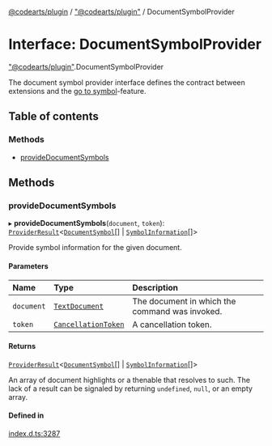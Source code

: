 [@codearts/plugin](../README.md) / ["@codearts/plugin"](../modules/_codearts_plugin_.md) / DocumentSymbolProvider

# Interface: DocumentSymbolProvider

["@codearts/plugin"](../modules/_codearts_plugin_.md).DocumentSymbolProvider

The document symbol provider interface defines the contract between extensions and
the [go to symbol](https://code.visualstudio.com/docs/editor/editingevolved#_go-to-symbol)-feature.

## Table of contents

### Methods

- [provideDocumentSymbols](codearts_plugin_.DocumentSymbolProvider.md#providedocumentsymbols)

## Methods

### provideDocumentSymbols

▸ **provideDocumentSymbols**(`document`, `token`): [`ProviderResult`](../modules/_codearts_plugin_.md#providerresult)<[`DocumentSymbol`](../classes/codearts_plugin_.DocumentSymbol.md)[] \| [`SymbolInformation`](../classes/codearts_plugin_.SymbolInformation.md)[]\>

Provide symbol information for the given document.

#### Parameters

| Name | Type | Description |
| :------ | :------ | :------ |
| `document` | [`TextDocument`](codearts_plugin_.TextDocument.md) | The document in which the command was invoked. |
| `token` | [`CancellationToken`](codearts_plugin_.CancellationToken.md) | A cancellation token. |

#### Returns

[`ProviderResult`](../modules/_codearts_plugin_.md#providerresult)<[`DocumentSymbol`](../classes/codearts_plugin_.DocumentSymbol.md)[] \| [`SymbolInformation`](../classes/codearts_plugin_.SymbolInformation.md)[]\>

An array of document highlights or a thenable that resolves to such. The lack of a result can be
signaled by returning `undefined`, `null`, or an empty array.

#### Defined in

[index.d.ts:3287](https://github.com/shuyaqian/cloudide-plugin-api/blob/3fbdd11/index.d.ts#L3287)
